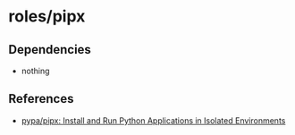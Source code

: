 # roles/pipx



## Dependencies
- nothing



## References
- [pypa/pipx: Install and Run Python Applications in Isolated Environments](https://github.com/pypa/pipx/)

